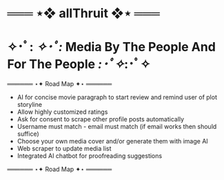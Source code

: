 
# ═══ ⋆❖ allThruit ❖⋆ ═══

# ✧･ﾟ: *✧･ﾟ:*  Media By The People And For The People  *:･ﾟ✧*:･ﾟ✧

══════ ⋆✦ Road Map ✦⋆ ══════

- AI for concise movie paragraph to start review and remind user of plot storyline  
- Allow highly customized ratings  
- Ask for consent to scrape other profile posts automatically  
- Username must match - email must match (if email works then should suffice)  
- Choose your own media cover and/or generate them with image AI  
- Web scraper to update media list
- Integrated AI chatbot for proofreading suggestions

══════ ⋆✦ Road Map ✦⋆ ══════

